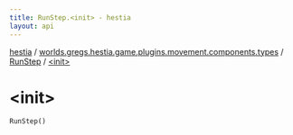 ```yaml
---
title: RunStep.<init> - hestia
layout: api
---
```


<div class='api-docs-breadcrumbs'><a href="../../index.html">hestia</a> / <a href="../index.html">worlds.gregs.hestia.game.plugins.movement.components.types</a> / <a href="index.html">RunStep</a> / <a href="./-init-.html">&lt;init&gt;</a></div>

# &lt;init&gt;

<div class="signature"><code><span class="identifier">RunStep</span><span class="symbol">(</span><span class="symbol">)</span></code></div>
